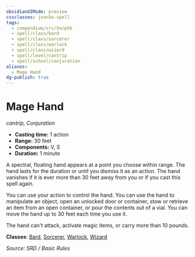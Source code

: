 ```yaml
---
obsidianUIMode: preview
cssclasses: json5e-spell
tags:
  - compendium/src/5e/phb
  - spell/class/bard
  - spell/class/sorcerer
  - spell/class/warlock
  - spell/class/wizard
  - spell/level/cantrip
  - spell/school/conjuration
aliases:
  - Mage Hand
dg-publish: true
---
```

# Mage Hand
*cantrip, Conjuration*  

- **Casting time:** 1 action
- **Range:** 30 feet
- **Components:** V, S
- **Duration:** 1 minute

A spectral, floating hand appears at a point you choose within range. The hand lasts for the duration or until you dismiss it as an action. The hand vanishes if it is ever more than 30 feet away from you or if you cast this spell again.

You can use your action to control the hand. You can use the hand to manipulate an object, open an unlocked door or container, stow or retrieve an item from an open container, or pour the contents out of a vial. You can move the hand up to 30 feet each time you use it.

The hand can't attack, activate magic items, or carry more than 10 pounds.

**Classes**: [Bard](bard.md), [Sorcerer](sorcerer.md), [Warlock](warlock.md), [Wizard](wizard.md)

*Source: SRD / Basic Rules*